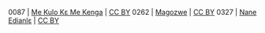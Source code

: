 0087 | [Me Kulo Kɛ Me Kenga](http://africanstorybook.org/reader.php?id=18426&d=0&a=1) | [CC BY](https://creativecommons.org/licenses/by/3.0/)
0262 | [Magozwe](http://africanstorybook.org/reader.php?id=18429&d=0&a=1) | [CC BY](https://creativecommons.org/licenses/by/4.0/)
0327 | [Nane Edianlɛ](http://africanstorybook.org/reader.php?id=18423&d=0&a=1) | [CC BY](https://creativecommons.org/licenses/by/3.0/)
